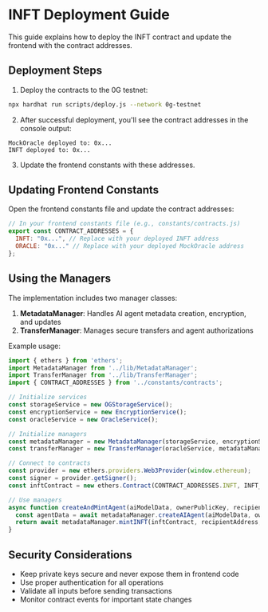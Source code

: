# INFT Deployment Guide

This guide explains how to deploy the INFT contract and update the frontend with the contract addresses.

## Deployment Steps

1. Deploy the contracts to the 0G testnet:

```bash
npx hardhat run scripts/deploy.js --network 0g-testnet
```

2. After successful deployment, you'll see the contract addresses in the console output:

```
MockOracle deployed to: 0x...
INFT deployed to: 0x...
```

3. Update the frontend constants with these addresses.

## Updating Frontend Constants

Open the frontend constants file and update the contract addresses:

```javascript
// In your frontend constants file (e.g., constants/contracts.js)
export const CONTRACT_ADDRESSES = {
  INFT: "0x...", // Replace with your deployed INFT address
  ORACLE: "0x..." // Replace with your deployed MockOracle address
};
```

## Using the Managers

The implementation includes two manager classes:

1. **MetadataManager**: Handles AI agent metadata creation, encryption, and updates
2. **TransferManager**: Manages secure transfers and agent authorizations

Example usage:

```javascript
import { ethers } from 'ethers';
import MetadataManager from '../lib/MetadataManager';
import TransferManager from '../lib/TransferManager';
import { CONTRACT_ADDRESSES } from '../constants/contracts';

// Initialize services
const storageService = new OGStorageService();
const encryptionService = new EncryptionService();
const oracleService = new OracleService();

// Initialize managers
const metadataManager = new MetadataManager(storageService, encryptionService);
const transferManager = new TransferManager(oracleService, metadataManager, storageService);

// Connect to contracts
const provider = new ethers.providers.Web3Provider(window.ethereum);
const signer = provider.getSigner();
const inftContract = new ethers.Contract(CONTRACT_ADDRESSES.INFT, INFT_ABI, signer);

// Use managers
async function createAndMintAgent(aiModelData, ownerPublicKey, recipientAddress) {
  const agentData = await metadataManager.createAIAgent(aiModelData, ownerPublicKey);
  return await metadataManager.mintINFT(inftContract, recipientAddress, agentData);
}
```

## Security Considerations

- Keep private keys secure and never expose them in frontend code
- Use proper authentication for all operations
- Validate all inputs before sending transactions
- Monitor contract events for important state changes